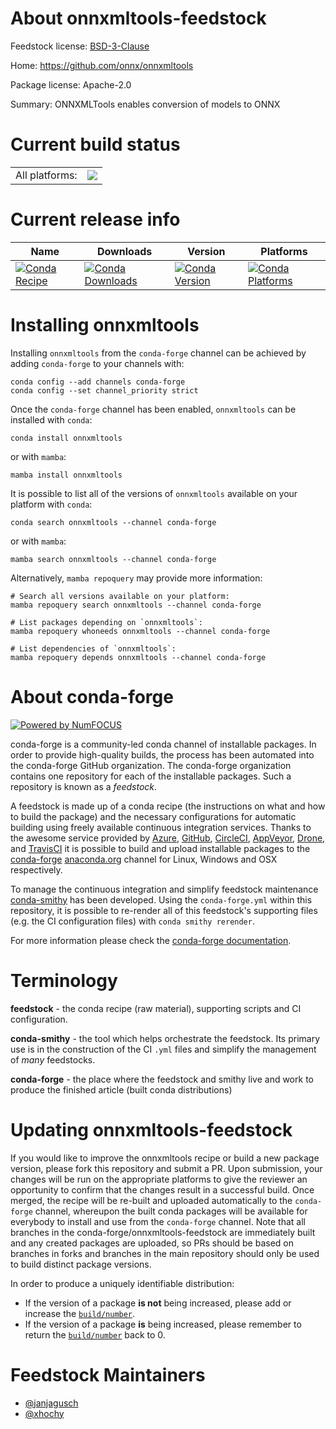 About onnxmltools-feedstock
===========================

Feedstock license: [BSD-3-Clause](https://github.com/conda-forge/onnxmltools-feedstock/blob/main/LICENSE.txt)

Home: https://github.com/onnx/onnxmltools

Package license: Apache-2.0

Summary: ONNXMLTools enables conversion of models to ONNX

Current build status
====================


<table><tr><td>All platforms:</td>
    <td>
      <a href="https://dev.azure.com/conda-forge/feedstock-builds/_build/latest?definitionId=12219&branchName=main">
        <img src="https://dev.azure.com/conda-forge/feedstock-builds/_apis/build/status/onnxmltools-feedstock?branchName=main">
      </a>
    </td>
  </tr>
</table>

Current release info
====================

| Name | Downloads | Version | Platforms |
| --- | --- | --- | --- |
| [![Conda Recipe](https://img.shields.io/badge/recipe-onnxmltools-green.svg)](https://anaconda.org/conda-forge/onnxmltools) | [![Conda Downloads](https://img.shields.io/conda/dn/conda-forge/onnxmltools.svg)](https://anaconda.org/conda-forge/onnxmltools) | [![Conda Version](https://img.shields.io/conda/vn/conda-forge/onnxmltools.svg)](https://anaconda.org/conda-forge/onnxmltools) | [![Conda Platforms](https://img.shields.io/conda/pn/conda-forge/onnxmltools.svg)](https://anaconda.org/conda-forge/onnxmltools) |

Installing onnxmltools
======================

Installing `onnxmltools` from the `conda-forge` channel can be achieved by adding `conda-forge` to your channels with:

```
conda config --add channels conda-forge
conda config --set channel_priority strict
```

Once the `conda-forge` channel has been enabled, `onnxmltools` can be installed with `conda`:

```
conda install onnxmltools
```

or with `mamba`:

```
mamba install onnxmltools
```

It is possible to list all of the versions of `onnxmltools` available on your platform with `conda`:

```
conda search onnxmltools --channel conda-forge
```

or with `mamba`:

```
mamba search onnxmltools --channel conda-forge
```

Alternatively, `mamba repoquery` may provide more information:

```
# Search all versions available on your platform:
mamba repoquery search onnxmltools --channel conda-forge

# List packages depending on `onnxmltools`:
mamba repoquery whoneeds onnxmltools --channel conda-forge

# List dependencies of `onnxmltools`:
mamba repoquery depends onnxmltools --channel conda-forge
```


About conda-forge
=================

[![Powered by
NumFOCUS](https://img.shields.io/badge/powered%20by-NumFOCUS-orange.svg?style=flat&colorA=E1523D&colorB=007D8A)](https://numfocus.org)

conda-forge is a community-led conda channel of installable packages.
In order to provide high-quality builds, the process has been automated into the
conda-forge GitHub organization. The conda-forge organization contains one repository
for each of the installable packages. Such a repository is known as a *feedstock*.

A feedstock is made up of a conda recipe (the instructions on what and how to build
the package) and the necessary configurations for automatic building using freely
available continuous integration services. Thanks to the awesome service provided by
[Azure](https://azure.microsoft.com/en-us/services/devops/), [GitHub](https://github.com/),
[CircleCI](https://circleci.com/), [AppVeyor](https://www.appveyor.com/),
[Drone](https://cloud.drone.io/welcome), and [TravisCI](https://travis-ci.com/)
it is possible to build and upload installable packages to the
[conda-forge](https://anaconda.org/conda-forge) [anaconda.org](https://anaconda.org/)
channel for Linux, Windows and OSX respectively.

To manage the continuous integration and simplify feedstock maintenance
[conda-smithy](https://github.com/conda-forge/conda-smithy) has been developed.
Using the ``conda-forge.yml`` within this repository, it is possible to re-render all of
this feedstock's supporting files (e.g. the CI configuration files) with ``conda smithy rerender``.

For more information please check the [conda-forge documentation](https://conda-forge.org/docs/).

Terminology
===========

**feedstock** - the conda recipe (raw material), supporting scripts and CI configuration.

**conda-smithy** - the tool which helps orchestrate the feedstock.
                   Its primary use is in the construction of the CI ``.yml`` files
                   and simplify the management of *many* feedstocks.

**conda-forge** - the place where the feedstock and smithy live and work to
                  produce the finished article (built conda distributions)


Updating onnxmltools-feedstock
==============================

If you would like to improve the onnxmltools recipe or build a new
package version, please fork this repository and submit a PR. Upon submission,
your changes will be run on the appropriate platforms to give the reviewer an
opportunity to confirm that the changes result in a successful build. Once
merged, the recipe will be re-built and uploaded automatically to the
`conda-forge` channel, whereupon the built conda packages will be available for
everybody to install and use from the `conda-forge` channel.
Note that all branches in the conda-forge/onnxmltools-feedstock are
immediately built and any created packages are uploaded, so PRs should be based
on branches in forks and branches in the main repository should only be used to
build distinct package versions.

In order to produce a uniquely identifiable distribution:
 * If the version of a package **is not** being increased, please add or increase
   the [``build/number``](https://docs.conda.io/projects/conda-build/en/latest/resources/define-metadata.html#build-number-and-string).
 * If the version of a package **is** being increased, please remember to return
   the [``build/number``](https://docs.conda.io/projects/conda-build/en/latest/resources/define-metadata.html#build-number-and-string)
   back to 0.

Feedstock Maintainers
=====================

* [@janjagusch](https://github.com/janjagusch/)
* [@xhochy](https://github.com/xhochy/)

